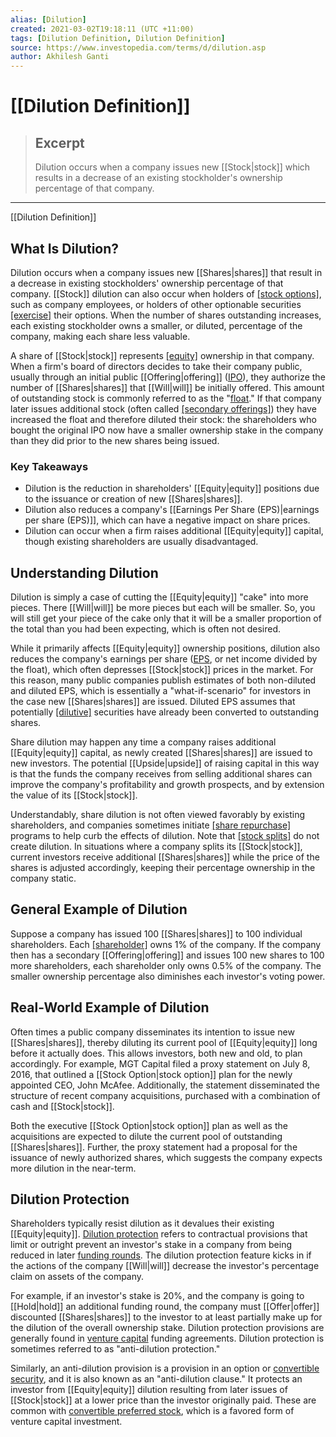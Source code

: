 ```yaml
---
alias: [Dilution]
created: 2021-03-02T19:18:11 (UTC +11:00)
tags: [Dilution Definition, Dilution Definition]
source: https://www.investopedia.com/terms/d/dilution.asp
author: Akhilesh Ganti
---
```


# [[Dilution Definition]]

> ## Excerpt
> Dilution occurs when a company issues new [[Stock|stock]] which results in a decrease of an existing stockholder's ownership percentage of that company.

---

[[Dilution Definition]]
## What Is Dilution?

Dilution occurs when a company issues new [[Shares|shares]] that result in a decrease in existing stockholders' ownership percentage of that company. [[Stock]] dilution can also occur when holders of [[stock options]](https://www.investopedia.com/terms/s/stockoption.asp), such as company employees, or holders of other optionable securities [[exercise]](https://www.investopedia.com/terms/e/exercise.asp) their options. When the number of shares outstanding increases, each existing stockholder owns a smaller, or diluted, percentage of the company, making each share less valuable.

A share of [[Stock|stock]] represents [[equity]](https://www.investopedia.com/terms/e/[[Equity|equity]].asp) ownership in that company. When a firm's board of directors decides to take their company public, usually through an initial public [[Offering|offering]] ([IPO](https://www.investopedia.com/terms/i/ipo.asp)), they authorize the number of [[Shares|shares]] that [[Will|will]] be initially offered. This amount of outstanding stock is commonly referred to as the "[float](https://www.investopedia.com/ask/answers/062315/what-difference-between-shares-outstanding-and-floating-stock.asp)." If that company later issues additional stock (often called [[secondary offerings]](https://www.investopedia.com/terms/s/secondaryoffering.asp)) they have increased the float and therefore diluted their stock: the shareholders who bought the original IPO now have a smaller ownership stake in the company than they did prior to the new shares being issued.

### Key Takeaways

-   Dilution is the reduction in shareholders' [[Equity|equity]] positions due to the issuance or creation of new [[Shares|shares]].
-   Dilution also reduces a company's [[Earnings Per Share (EPS)|earnings per share (EPS)]], which can have a negative impact on share prices.
-   Dilution can occur when a firm raises additional [[Equity|equity]] capital, though existing shareholders are usually disadvantaged.

## Understanding Dilution

Dilution is simply a case of cutting the [[Equity|equity]] "cake" into more pieces. There [[Will|will]] be more pieces but each will be smaller. So, you will still get your piece of the cake only that it will be a smaller proportion of the total than you had been expecting, which is often not desired.

While it primarily affects [[Equity|equity]] ownership positions, dilution also reduces the company's earnings per share ([EPS](https://www.investopedia.com/terms/e/eps.asp), or net income divided by the float), which often depresses [[Stock|stock]] prices in the market. For this reason, many public companies publish estimates of both non-diluted and diluted EPS, which is essentially a "what-if-scenario" for investors in the case new [[Shares|shares]] are issued. Diluted EPS assumes that potentially [[dilutive]](https://www.investopedia.com/ask/answers/102714/what-are-differences-between-dilutive-securities-and-antidilutive-securities.asp) securities have already been converted to outstanding shares.

Share dilution may happen any time a company raises additional [[Equity|equity]] capital, as newly created [[Shares|shares]] are issued to new investors. The potential [[Upside|upside]] of raising capital in this way is that the funds the company receives from selling additional shares can improve the company's profitability and growth prospects, and by extension the value of its [[Stock|stock]].

Understandably, share dilution is not often viewed favorably by existing shareholders, and companies sometimes initiate [[share repurchase]](https://www.investopedia.com/terms/s/sharerepurchase.asp) programs to help curb the effects of dilution. Note that [[stock splits]](https://www.investopedia.com/terms/s/stocksplit.asp) do not create dilution. In situations where a company splits its [[Stock|stock]], current investors receive additional [[Shares|shares]] while the price of the shares is adjusted accordingly, keeping their percentage ownership in the company static.

## General Example of Dilution

Suppose a company has issued 100 [[Shares|shares]] to 100 individual shareholders. Each [[shareholder]](https://www.investopedia.com/terms/s/shareholder.asp) owns 1% of the company. If the company then has a secondary [[Offering|offering]] and issues 100 new shares to 100 more shareholders, each shareholder only owns 0.5% of the company. The smaller ownership percentage also diminishes each investor's voting power.

## Real-World Example of Dilution

Often times a public company disseminates its intention to issue new [[Shares|shares]], thereby diluting its current pool of [[Equity|equity]] long before it actually does. This allows investors, both new and old, to plan accordingly. For example, MGT Capital filed a proxy statement on July 8, 2016, that outlined a [[Stock Option|stock option]] plan for the newly appointed CEO, John McAfee. Additionally, the statement disseminated the structure of recent company acquisitions, purchased with a combination of cash and [[Stock|stock]].

Both the executive [[Stock Option|stock option]] plan as well as the acquisitions are expected to dilute the current pool of outstanding [[Shares|shares]]. Further, the proxy statement had a proposal for the issuance of newly authorized shares, which suggests the company expects more dilution in the near-term.

## Dilution Protection

Shareholders typically resist dilution as it devalues their existing [[Equity|equity]]. [Dilution protection](https://www.investopedia.com/terms/d/dilution-protection.asp) refers to contractual provisions that limit or outright prevent an investor's stake in a company from being reduced in later [funding rounds](https://www.investopedia.com/terms/d/downround.asp). The dilution protection feature kicks in if the actions of the company [[Will|will]] decrease the investor's percentage claim on assets of the company.

For example, if an investor's stake is 20%, and the company is going to [[Hold|hold]] an additional funding round, the company must [[Offer|offer]] discounted [[Shares|shares]] to the investor to at least partially make up for the dilution of the overall ownership stake. Dilution protection provisions are generally found in [venture capital](https://www.investopedia.com/terms/v/venturecapital.asp) funding agreements. Dilution protection is sometimes referred to as "anti-dilution protection."

Similarly, an anti-dilution provision is a provision in an option or [convertible security](https://www.investopedia.com/terms/c/convertible-[[Security|security]].asp), and it is also known as an "anti-dilution clause." It protects an investor from [[Equity|equity]] dilution resulting from later issues of [[Stock|stock]] at a lower price than the investor originally paid. These are common with [convertible preferred stock](https://www.investopedia.com/terms/c/convertiblepreferredstock.asp), which is a favored form of venture capital investment.
